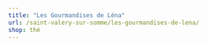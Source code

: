```yaml
---
title: "Les Gourmandises de Léna"
url: /saint-valery-sur-somme/les-gourmandises-de-lena/
shop: thé
---
```

